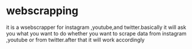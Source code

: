 # webscrapping
it is a wsebscrapper for instagram ,youtube,and twitter.basically it will ask you what you want to do whether you want to scrape data from instagram ,youtube or from twitter.after that it will work accordingly 
